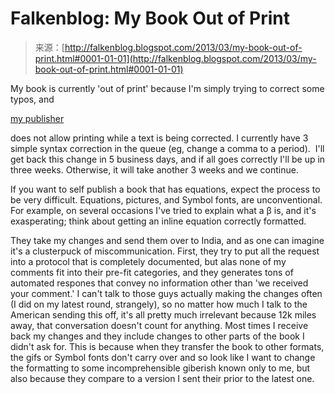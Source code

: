 <!--yml
category: 未分类
date: 2024-05-12 20:09:04
-->

# Falkenblog: My Book Out of Print

> 来源：[http://falkenblog.blogspot.com/2013/03/my-book-out-of-print.html#0001-01-01](http://falkenblog.blogspot.com/2013/03/my-book-out-of-print.html#0001-01-01)

My book is currently 'out of print' because I'm simply trying to correct some typos, and

[my publisher](https://www.createspace.com/)

does not allow printing while a text is being corrected. I currently have 3 simple syntax correction in the queue (eg, change a comma to a period).  I'll get back this change in 5 business days, and if all goes correctly I'll be up in three weeks. Otherwise, it will take another 3 weeks and we continue. 

If you want to self publish a book that has equations, expect the process to be very difficult. Equations, pictures, and Symbol fonts, are unconventional. For example, on several occasions I've tried to explain what a β is, and it's exasperating; think about getting an inline equation correctly formatted.

They take my changes and send them over to India, and as one can imagine it's a clusterpuck of miscommunication. First, they try to put all the request into a protocol that is completely documented, but alas none of my comments fit into their pre-fit categories, and they generates tons of automated respones that convey no information other than 'we received your comment.' I can't talk to those guys actually making the changes often (I did on my latest round, strangely), so no matter how much I talk to the American sending this off, it's all pretty much irrelevant because 12k miles away, that conversation doesn't count for anything. Most times I receive back my changes and they include changes to other parts of the book I didn't ask for. This is because when they transfer the book to other formats, the gifs or Symbol fonts don't carry over and so look like I want to change the formatting to some incomprehensible giberish known only to me, but also because they compare to a version I sent their prior to the latest one.